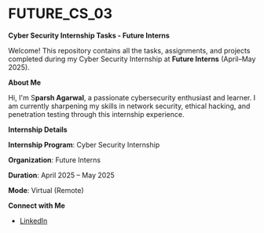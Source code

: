 # FUTURE_CS_03


**Cyber Security Internship Tasks - Future Interns**

Welcome!
This repository contains all the tasks, assignments, and projects completed during my Cyber Security Internship at **Future Interns** (April–May 2025).


**About Me**

Hi, I'm S**parsh Agarwal**, a passionate cybersecurity enthusiast and learner.
I am currently sharpening my skills in network security, ethical hacking, and penetration testing through this internship experience.


**Internship Details**

**Internship Program**: Cyber Security Internship

**Organization**: Future Interns

**Duration**: April 2025 – May 2025

**Mode**: Virtual (Remote)


**Connect with Me**

- [LinkedIn](https://www.linkedin.com/in/sparsh-agarwal-2b447a334/)
